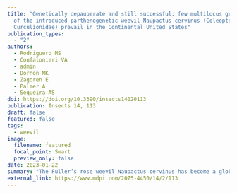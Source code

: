 ```yaml
---
title: "Genetically depauperate and still successful: few multilocus genotypes
  of the introduced parthenogenetic weevil Naupactus cervinus (Coleoptera:
  Curculionidae) prevail in the Continental United States"
publication_types:
  - "2"
authors:
  - Rodriguero MS
  - Confalonieri VA
  - admin
  - Dornon MK
  - Zagoren E
  - Palmer A
  - Sequeira AS
doi: https://doi.org/10.3390/insects14020113
publication: Insects 14, 113
draft: false
featured: false
tags:
  - weevil
image:
  filename: featured
  focal_point: Smart
  preview_only: false
date: 2023-01-22
summary: "The Fuller’s rose weevil Naupactus cervinus has become a globally invasive pest of several ornamental plants and fruit trees. This weevil has caused severe economic losses, and eggs laid on fruit are a quarantine barrier for several countries’ exports of fruit to markets in East Asia. Previous studies revealed that a genotype with high colonization ability successfully expanded throughout most continents, even in areas of inadequate environmental conditions, where this insect performs unexpectedly well, and that parthenogenesis may have helped to expand its geographic range. Pre-existing variation might have been eroded either by natural selection, leading to fixation of this variant able to cope with different environmental conditions to those in the native range, or by repeated bottlenecks during the process of invasion. To better understand the ecology of this invasive pest, we enlarged the sampling in areas of introduction, such as the southern United States, and surveyed genetic variation through mitochondrial and nuclear sequences in 13 localities across three states. Our results indicate that the invader genotype, already identified, has also colonized the continental United States (US), supporting the hypothesis of a general-purpose genotype capable of coping with adverse conditions and enlarging its geographical range. Parthenogenesis, and its associated lack of recombination, may help in maintaining a general-purpose genotype that facilitates the colonization of distant, unsuitable areas. However, demographic advantages linked to parthenogenesis as the sole mode of reproduction are also possible."
external_link: https://www.mdpi.com/2075-4450/14/2/113
---
```

